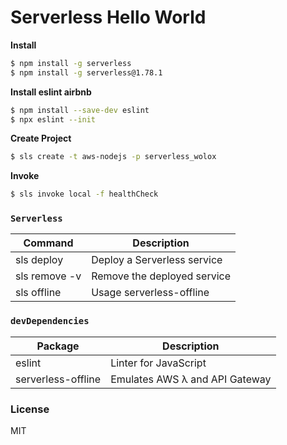 # Serverless Hello World

**Install**

```sh
$ npm install -g serverless
$ npm install -g serverless@1.78.1
```

**Install eslint airbnb**

```sh
$ npm install --save-dev eslint
$ npx eslint --init
```

**Create Project**

```sh
$ sls create -t aws-nodejs -p serverless_wolox	
```

**Invoke**
```sh
$ sls invoke local -f healthCheck
```

### `Serverless`

| Command                         | Description                                                           |
| ------------------------------- | --------------------------------------------------------------------- |
| sls deploy                      | Deploy a Serverless service                                           |
| sls remove -v                   | Remove the deployed service                                           |
| sls offline                     | Usage serverless-offline                                              |

### `devDependencies`

| Package                         | Description                                                            |
| ------------------------------- | ---------------------------------------------------------------------- |
| eslint                          | Linter for JavaScript                                                  |
| serverless-offline              | Emulates AWS λ and API Gateway                                         |

### License

MIT
